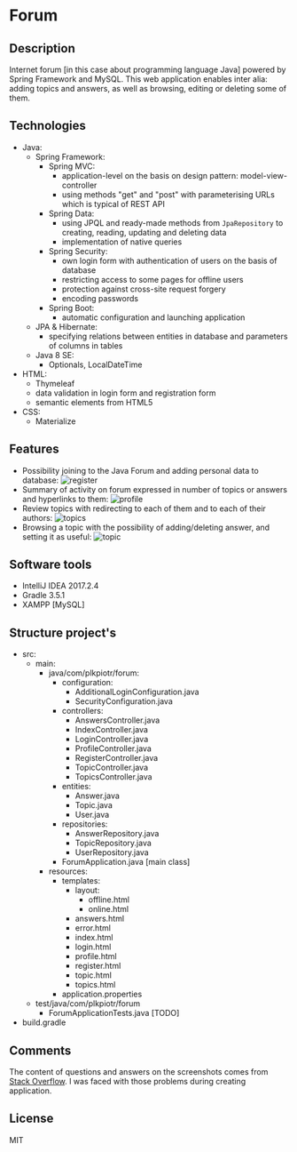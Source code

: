 # Forum
## Description
Internet forum [in this case about programming language Java] powered by Spring Framework and MySQL. This web application enables inter alia: adding topics and answers, as well as browsing, editing or deleting some of them.
## Technologies
- Java:
  - Spring Framework:
    - Spring MVC:
      - application-level on the basis on design pattern: model-view-controller
      - using methods "get" and "post" with parameterising URLs which is typical of REST API
    - Spring Data:
      - using JPQL and ready-made methods from `JpaRepository` to creating, reading, updating and deleting data
      - implementation of native queries
    - Spring Security:
      - own login form with authentication of users on the basis of database
      - restricting access to some pages for offline users
      - protection against cross-site request forgery
      - encoding passwords
    - Spring Boot:
      - automatic configuration and launching application 
  - JPA & Hibernate:
    - specifying relations between entities in database and parameters of columns in tables
  - Java 8 SE:
    - Optionals, LocalDateTime
- HTML:
  - Thymeleaf
  - data validation in login form and registration form
  - semantic elements from HTML5
- CSS:
  - Materialize
## Features
- Possibility joining to the Java Forum and adding personal data to database: ![register](https://user-images.githubusercontent.com/21959354/30806138-cf444d24-a1f4-11e7-926f-aecda2da8696.png)
- Summary of activity on forum expressed in number of topics or answers and hyperlinks to them: ![profile](https://user-images.githubusercontent.com/21959354/30806136-cf2b1e30-a1f4-11e7-889d-e06ccdabbb0f.png)
- Review topics with redirecting to each of them and to each of their authors: ![topics](https://user-images.githubusercontent.com/21959354/30806140-cf53bb92-a1f4-11e7-92f2-518c2765ed9d.png)
- Browsing a topic with the possibility of adding/deleting answer, and setting it as useful: ![topic](https://user-images.githubusercontent.com/21959354/30806139-cf53cb46-a1f4-11e7-8c21-e16221205e6a.png)
## Software tools
- IntelliJ IDEA 2017.2.4
- Gradle 3.5.1
- XAMPP [MySQL]
## Structure project's
- src:
  - main:
    - java/com/plkpiotr/forum:
      - configuration:
        - AdditionalLoginConfiguration.java
        - SecurityConfiguration.java
      - controllers:
        - AnswersController.java
        - IndexController.java
        - LoginController.java
        - ProfileController.java
        - RegisterController.java
        - TopicController.java
        - TopicsController.java
      - entities:
        - Answer.java
        - Topic.java
        - User.java
      - repositories:
        - AnswerRepository.java
        - TopicRepository.java
        - UserRepository.java
      - ForumApplication.java [main class]
    - resources:
      - templates:
        - layout:
          - offline.html
          - online.html
        - answers.html
        - error.html
        - index.html
        - login.html
        - profile.html
        - register.html
        - topic.html
        - topics.html
      - application.properties
  - test/java/com/plkpiotr/forum
    - ForumApplicationTests.java [TODO]
- build.gradle
## Comments
The content of questions and answers on the screenshots comes from [Stack Overflow](https://stackoverflow.com/).
I was faced with those problems during creating application.
## License
MIT
